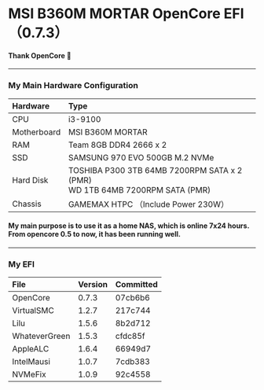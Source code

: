 # MSI B360M MORTAR OpenCore EFI （0.7.3）

#### Thank OpenCore 🎉
---
### My Main Hardware Configuration
| Hardware | Type |
| :--- | :--- |
| CPU | i3-9100 |
| Motherboard | MSI B360M MORTAR |
| RAM | Team 8GB DDR4 2666 x 2 |
| SSD | SAMSUNG 970 EVO 500GB M.2 NVMe | 
| Hard Disk | TOSHIBA P300 3TB 64MB 7200RPM SATA x 2 (PMR) <br> WD 1TB 64MB 7200RPM SATA (PMR) |
| Chassis | GAMEMAX HTPC （Include Power 230W）|

#### My main purpose is to use it as a home NAS, which is online 7x24 hours. From opencore 0.5 to now, it has been running well.
---
### My EFI 
| File | Version | Committed |
| :--- | :--- | :--- |
| OpenCore | 0.7.3 | 07cb6b6 |
| VirtualSMC | 1.2.7 | 217c744 |
| Lilu | 1.5.6 | 8b2d712 |
| WhateverGreen | 1.5.3 | cfdc85f |
| AppleALC | 1.6.4 | 66949d7 |
| IntelMausi | 1.0.7 | 7cdb383 |
| NVMeFix | 1.0.9 | 92c4558 |






